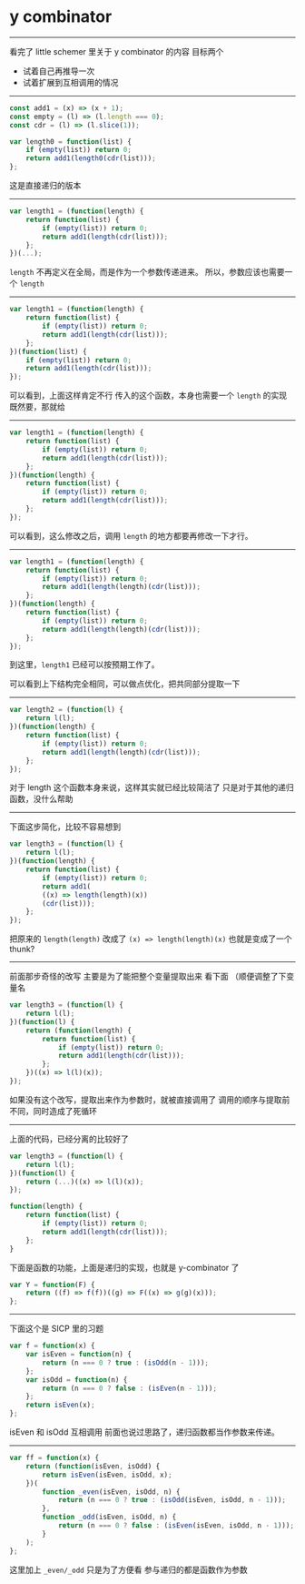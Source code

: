 # y combinator

---

看完了 little schemer 里关于 y combinator 的内容
目标两个

- 试着自己再推导一次
- 试着扩展到互相调用的情况

---

```javascript
const add1 = (x) => (x + 1);
const empty = (l) => (l.length === 0);
const cdr = (l) => (l.slice(1));

var length0 = function(list) {
	if (empty(list)) return 0;
	return add1(length0(cdr(list)));
};
```

这是直接递归的版本

---

```javascript
var length1 = (function(length) {
	return function(list) {
		if (empty(list)) return 0;
		return add1(length(cdr(list)));
	};
})(...);
```

`length` 不再定义在全局，而是作为一个参数传递进来。
所以，参数应该也需要一个 `length`

---

```javascript
var length1 = (function(length) {
	return function(list) {
		if (empty(list)) return 0;
		return add1(length(cdr(list)));
	};
})(function(list) {
	if (empty(list)) return 0;
	return add1(length(cdr(list)));
});
```

可以看到，上面这样肯定不行
传入的这个函数，本身也需要一个 `length` 的实现
既然要，那就给

---

```javascript
var length1 = (function(length) {
	return function(list) {
		if (empty(list)) return 0;
		return add1(length(cdr(list)));
	};
})(function(length) {
	return function(list) {
		if (empty(list)) return 0;
		return add1(length(cdr(list)));
	};
});
```

可以看到，这么修改之后，调用 `length` 的地方都要再修改一下才行。

---

```javascript
var length1 = (function(length) {
	return function(list) {
		if (empty(list)) return 0;
		return add1(length(length)(cdr(list)));
	};
})(function(length) {
	return function(list) {
		if (empty(list)) return 0;
		return add1(length(length)(cdr(list)));
	};
});
```

到这里，`length1` 已经可以按预期工作了。

可以看到上下结构完全相同，可以做点优化，把共同部分提取一下

---

```javascript
var length2 = (function(l) {
	return l(l);
})(function(length) {
	return function(list) {
		if (empty(list)) return 0;
		return add1(length(length)(cdr(list)));
	};
});
```

对于 length 这个函数本身来说，这样其实就已经比较简洁了
只是对于其他的递归函数，没什么帮助

---

下面这步简化，比较不容易想到

```javascript
var length3 = (function(l) {
	return l(l);
})(function(length) {
	return function(list) {
		if (empty(list)) return 0;
		return add1(
		((x) => length(length)(x))
		(cdr(list)));
	};
});
```

把原来的 `length(length)` 改成了 `(x) => length(length)(x)`
也就是变成了一个 thunk?

---

前面那步奇怪的改写
主要是为了能把整个变量提取出来
看下面
（顺便调整了下变量名

```javascript
var length3 = (function(l) {
	return l(l);
})(function(l) {
	return (function(length) {
		return function(list) {
			if (empty(list)) return 0;
			return add1(length(cdr(list)));
		};
	})((x) => l(l)(x));
});
```

如果没有这个改写，提取出来作为参数时，就被直接调用了
调用的顺序与提取前不同，同时造成了死循环

---

上面的代码，已经分离的比较好了

```javascript
var length3 = (function(l) {
	return l(l);
})(function(l) {
	return (...)((x) => l(l)(x));
});

function(length) {
	return function(list) {
		if (empty(list)) return 0;
		return add1(length(cdr(list)));
	};
}
```

下面是函数的功能，上面是递归的实现，也就是 y-combinator 了

```javascript
var Y = function(F) {
	return ((f) => f(f))((g) => F((x) => g(g)(x)));
};
```

---

下面这个是 SICP 里的习题

```javascript
var f = function(x) {
	var isEven = function(n) {
		return (n === 0 ? true : (isOdd(n - 1)));
	};
	var isOdd = function(n) {
		return (n === 0 ? false : (isEven(n - 1)));
	};
	return isEven(x);
};
```

isEven 和 isOdd 互相调用
前面也说过思路了，递归函数都当作参数来传递。

---

```javascript
var ff = function(x) {
	return (function(isEven, isOdd) {
		return isEven(isEven, isOdd, x);
	})(
		function _even(isEven, isOdd, n) {
			return (n === 0 ? true : (isOdd(isEven, isOdd, n - 1)));
		},
		function _odd(isEven, isOdd, n) {
			return (n === 0 ? false : (isEven(isEven, isOdd, n - 1)));
		}
	);
};
```

这里加上 `_even/_odd` 只是为了方便看
参与递归的都是函数作为参数
